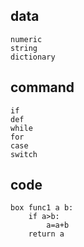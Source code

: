 ## data
```
numeric
string
dictionary
```
## command
```
if
def
while
for
case
switch
```
## code
```
box func1 a b:
    if a>b:
        a=a+b
    return a
```
